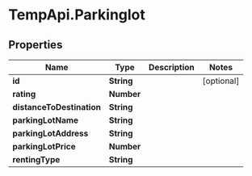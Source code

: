 # TempApi.Parkinglot

## Properties

Name | Type | Description | Notes
------------ | ------------- | ------------- | -------------
**id** | **String** |  | [optional] 
**rating** | **Number** |  | 
**distanceToDestination** | **String** |  | 
**parkingLotName** | **String** |  | 
**parkingLotAddress** | **String** |  | 
**parkingLotPrice** | **Number** |  | 
**rentingType** | **String** |  | 


